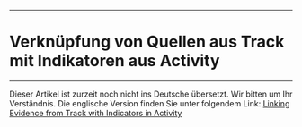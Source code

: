****
# Verknüpfung von Quellen aus Track mit Indikatoren aus Activity 
---

Dieser Artikel ist zurzeit noch nicht ins Deutsche übersetzt. Wir bitten um Ihr Verständnis. Die englische Version finden Sie unter folgendem Link: [Linking Evidence from Track with Indicators in Activity](https://help.toladata.com/en/toladata-course/lesson-6-analyze-your-data/linking-evidence-from-track-with-indicators-in-activity.html)




